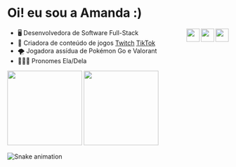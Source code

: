 <h1 align="left">Oi! eu sou a Amanda :) </h1>

<img align="right" width="30" src="https://cdn.jsdelivr.net/gh/devicons/devicon/icons/javascript/javascript-plain.svg"/>
<img align="right" width="30" src="https://cdn.jsdelivr.net/gh/devicons/devicon/icons/html5/html5-plain.svg"/>
<img align="right" width="30" src="https://cdn.jsdelivr.net/gh/devicons/devicon/icons/css3/css3-plain.svg" />    

- 🖥️ Desenvolvedora de Software Full-Stack 
- 💭 Criadora de conteúdo de jogos [Twitch](https://www.twitch.tv/amandast0rm) [TikTok](https://www.tiktok.com/@amandast0rm) 
- 🌪️ Jogadora assídua de Pokémon Go e Valorant
- 👩🏽‍💻 Pronomes Ela/Dela 

<div>
<img height="170em" src="https://github-readme-stats.vercel.app/api?username=amandaureliano&show_icons=true&theme=radical">
<img height="170em" src="https://github-readme-stats.vercel.app/api/top-langs/?username=amandaureliano&show_icons=true&theme=radical">
<div/>

![Snake animation](https://github.com/amandaureliano/amandaureliano/blob/output/github-contribution-grid-snake.svg)
